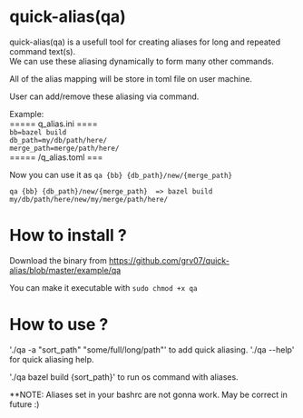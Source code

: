 # quick-alias(qa)
  
  quick-alias(qa) is a usefull tool for creating aliases for long and repeated command text(s).<br> 
  We can use these aliasing dynamically to form many other commands.<br>
  
  All of the alias mapping will be store in toml file on user machine. <br>
  
  User can add/remove these aliasing via command.<br>
  
  Example:<br>
  ===== q_alias.ini ==== <br>
 `bb=bazel build` <br>
 `db_path=my/db/path/here/` <br>
 `merge_path=merge/path/here/` <br>
  ===== /q_alias.toml ===
  
  Now you can use it as `qa {bb} {db_path}/new/{merge_path}`<br>
  
 `qa {bb} {db_path}/new/{merge_path}  => bazel build my/db/path/here/new/my/merge/path/here/` <br>
 
# How to install ?

Download the binary from https://github.com/grv07/quick-alias/blob/master/example/qa <br>

You can make it executable with `sudo chmod +x qa`

# How to use ?
'./qa -a "sort_path" "some/full/long/path"' to add quick aliasing.
'./qa --help' for quick aliasing help.

'./qa bazel build {sort_path}' to run os command with aliases.

**NOTE: Aliases set in your bashrc are not gonna work. May be correct in future :) 
